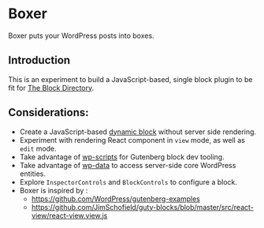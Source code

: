 # Boxer

Boxer puts your WordPress posts into boxes.

## Introduction

This is an experiment to build a JavaScript-based, single block plugin to be fit for [The Block Directory](https://make.wordpress.org/meta/2019/03/08/the-block-directory-and-a-new-type-of-plugin/).

## Considerations:
* Create a JavaScript-based [dynamic block](https://developer.wordpress.org/block-editor/tutorials/block-tutorial/creating-dynamic-blocks/) without server side rendering.
* Experiment with rendering React component in `view` mode, as well as `edit` mode. 
* Take advantage of [wp-scripts](https://developer.wordpress.org/block-editor/packages/packages-scripts/) for Gutenberg block dev tooling.
* Take advantage of [wp-data](https://developer.wordpress.org/block-editor/packages/packages-data/) to access server-side core WordPress entities.
* Explore `InspectorControls` and `BlockControls` to configure a block.
* Boxer is inspired by :
  * https://github.com/WordPress/gutenberg-examples
  * https://github.com/JimSchofield/guty-blocks/blob/master/src/react-view/react-view.view.js
  


